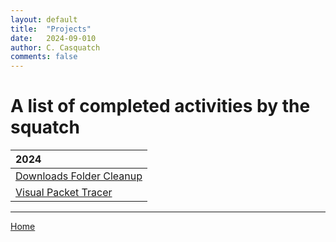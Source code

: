 ```yaml
---
layout: default
title:  "Projects"
date:   2024-09-010
author: C. Casquatch
comments: false
---
```


# A list of completed activities by the squatch

| 2024              |
|:------------------|
| [Downloads Folder Cleanup](_posts/Projects/Python/Download-file-cleanup.md) |
| [Visual Packet Tracer](_posts/Projects/Python/Visual-Packet-Tracer.md) |

* * *
[Home](./index.md)
